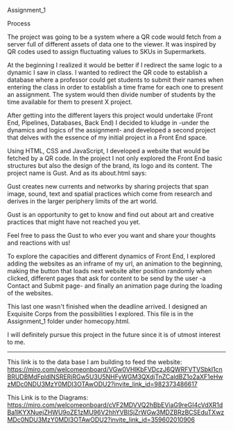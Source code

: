 Assignment_1

Process

The project was going to be a system where a QR code would fetch from a server full of different assets of data one to the viewer. It was inspired by QR codes used to assign fluctuating values to SKUs in Supermarkets. 

At the beginning I realized it would be better if I redirect the same logic to a dynamic I saw in class. I wanted to redirect the QR code to establish a database where a professor could get students to submit their names when entering the class in order to establish a time frame for each one to present an assignment. The system would then divide number of students by the time available for them to present X project. 

After getting into the different layers this project would undertake (Front End, Pipelines, Databases, Back End) I decided to kludge in -under the dynamics and logics of the assignment- and developed a second project that delves with the essence of my initial project in a Front End space. 

Using HTML, CSS and JavaScript, I developed a website that would be fetched by a QR code. In the project I not only explored the Front End basic structures but also the design of the brand, its logo and its content. The project name is Gust. And as its about.html says:

Gust creates new currents and networks by sharing projects that span image, sound, text and spatial practices which come from research and derives in the larger periphery limits of the art world.

Gust is an opportunity to get to know and find out about art and creative practices that might have not reached you yet.

Feel free to pass the Gust to who ever you want and share your thoughts and reactions with us!

To explore the capacities and different dynamics of Front End, I explored adding the websites as an inframe of my url, an animation to the beginning, making the button that loads next website alter position randomly when clicked, different pages that ask for content to be send by the user -a Contact and Submit page- and finally an animation page during the loading of the websites.

This last one wasn't finished when the deadline arrived. I designed an Exquisite Corps from the possibilities I explored. This file is in the Assignment_1 folder under homecopy.html. 

I will definitely pursue this project in the future since it is of utmost interest to me. 

-----
This link is to the data base I am building to feed the website:
https://miro.com/welcomeonboard/VGw0VHlKbFVDczJ6QWRFVTVSbkl1cnBRUDBMdFpldlNSRERjRGw5U3U5NHFyWGM3QXdjTnZCaldBZ1o2aXF1eHwzMDc0NDU3MzY0MDI3OTAwODU2?invite_link_id=982373486617

This Link is to the Diagrams:
https://miro.com/welcomeonboard/cVF2MDVVQ2hBbEViaG9reGI4cVdXR1dBa1lKYXNuejZHWU9oZE1zMU96V2hhYVBlSjZrWGw3MDZBRzBCSEduTXwzMDc0NDU3MzY0MDI3OTAwODU2?invite_link_id=359602010906
